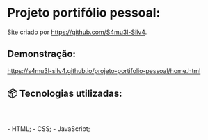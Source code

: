 # Projeto portifólio pessoal:

  Site criado por https://github.com/S4mu3l-Silv4.

## Demonstração:

  https://s4mu3l-silv4.github.io/projeto-portifolio-pessoal/home.html

## 📦 Tecnologias utilizadas:
<br>
<br>
  - HTML;
  - CSS;
  - JavaScript;
